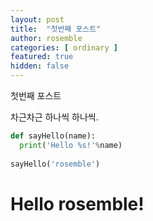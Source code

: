 ```yaml
---
layout: post
title:  "첫번째 포스트"
author: rosemble
categories: [ ordinary ]
featured: true
hidden: false
---
```

첫번째 포스트


차근차근 하나씩 하나씩.

```python
def sayHello(name):
  print('Hello %s!'%name)
 
sayHello('rosemble')
```

# Hello rosemble!
